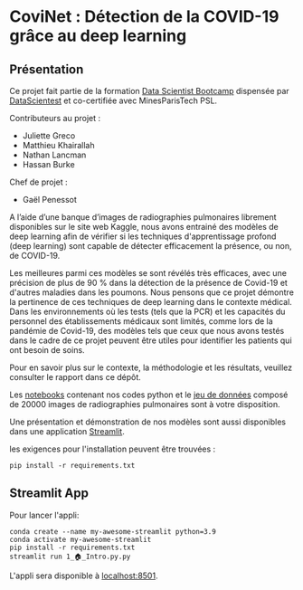 # CoviNet : Détection de la COVID-19 grâce au deep learning

## Présentation

Ce projet fait partie de la formation [Data Scientist Bootcamp](https://datascientest.com/en/data-scientist-course) dispensée par [DataScientest](https://datascientest.com/) et co-certifiée avec MinesParisTech PSL.

Contributeurs au projet :
- Juliette Greco
- Matthieu Khairallah
- Nathan Lancman
- Hassan Burke

Chef de projet :
- Gaël Penessot

A l’aide d’une banque d’images de radiographies pulmonaires librement disponibles sur le site web Kaggle, nous avons entrainé des modèles de deep learning afin de vérifier si les techniques d'apprentissage profond (deep
learning) sont capable de détecter efficacement la présence, ou non, de COVID-19.

Les meilleures parmi ces modèles se sont révélés très efficaces, avec une précision de plus de 90 % dans la détection de la présence de Covid-19 et d'autres maladies dans les poumons. Nous pensons que ce projet démontre
la pertinence de ces techniques de deep learning dans le contexte médical. Dans les environnements où les tests (tels que la PCR) et les capacités du personnel des établissements médicaux sont limités, comme lors de la
pandémie de Covid-19, des modèles tels que ceux que nous avons testés dans le cadre de ce projet peuvent être utiles pour identifier les patients qui ont besoin de soins.

Pour en savoir plus sur le contexte, la méthodologie et les résultats, veuillez consulter le rapport dans ce dépôt.

Les [notebooks](./notebooks) contenant nos codes python et le [jeu de données](./data) composé de 20000 images de radiographies pulmonaires sont à votre disposition.

Une présentation et démonstration de nos modèles sont aussi disponibles dans une application [Streamlit](./streamlit_app).

les exigences pour l'installation peuvent être trouvées :

```
pip install -r requirements.txt
```

## Streamlit App

Pour lancer l'appli:

```shell
conda create --name my-awesome-streamlit python=3.9
conda activate my-awesome-streamlit
pip install -r requirements.txt
streamlit run 1_🏠_Intro.py.py
```

L'appli sera disponible à [localhost:8501](http://localhost:8501).
